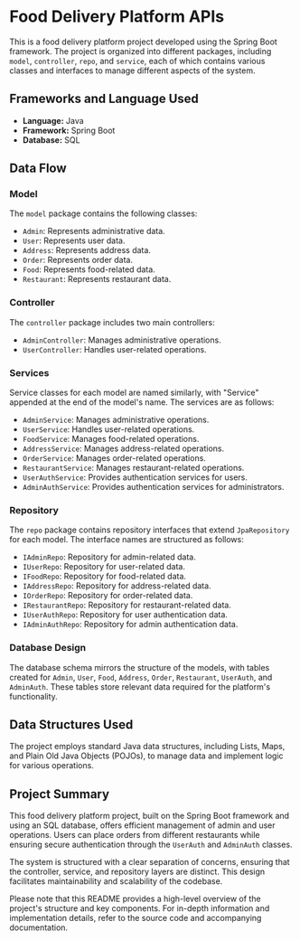 # Food Delivery Platform APIs

This is a food delivery platform project developed using the Spring Boot framework. The project is organized into different packages, including `model`, `controller`, `repo`, and `service`, each of which contains various classes and interfaces to manage different aspects of the system.

## Frameworks and Language Used
- **Language:** Java
- **Framework:** Spring Boot
- **Database:** SQL

## Data Flow

### Model
The `model` package contains the following classes:
- `Admin`: Represents administrative data.
- `User`: Represents user data.
- `Address`: Represents address data.
- `Order`: Represents order data.
- `Food`: Represents food-related data.
- `Restaurant`: Represents restaurant data.

### Controller
The `controller` package includes two main controllers:
- `AdminController`: Manages administrative operations.
- `UserController`: Handles user-related operations.

### Services
Service classes for each model are named similarly, with "Service" appended at the end of the model's name. The services are as follows:
- `AdminService`: Manages administrative operations.
- `UserService`: Handles user-related operations.
- `FoodService`: Manages food-related operations.
- `AddressService`: Manages address-related operations.
- `OrderService`: Manages order-related operations.
- `RestaurantService`: Manages restaurant-related operations.
- `UserAuthService`: Provides authentication services for users.
- `AdminAuthService`: Provides authentication services for administrators.

### Repository
The `repo` package contains repository interfaces that extend `JpaRepository` for each model. The interface names are structured as follows:
- `IAdminRepo`: Repository for admin-related data.
- `IUserRepo`: Repository for user-related data.
- `IFoodRepo`: Repository for food-related data.
- `IAddressRepo`: Repository for address-related data.
- `IOrderRepo`: Repository for order-related data.
- `IRestaurantRepo`: Repository for restaurant-related data.
- `IUserAuthRepo`: Repository for user authentication data.
- `IAdminAuthRepo`: Repository for admin authentication data.

### Database Design
The database schema mirrors the structure of the models, with tables created for `Admin`, `User`, `Food`, `Address`, `Order`, `Restaurant`, `UserAuth`, and `AdminAuth`. These tables store relevant data required for the platform's functionality.

## Data Structures Used
The project employs standard Java data structures, including Lists, Maps, and Plain Old Java Objects (POJOs), to manage data and implement logic for various operations.

## Project Summary
This food delivery platform project, built on the Spring Boot framework and using an SQL database, offers efficient management of admin and user operations. Users can place orders from different restaurants while ensuring secure authentication through the `UserAuth` and `AdminAuth` classes.

The system is structured with a clear separation of concerns, ensuring that the controller, service, and repository layers are distinct. This design facilitates maintainability and scalability of the codebase.

Please note that this README provides a high-level overview of the project's structure and key components. For in-depth information and implementation details, refer to the source code and accompanying documentation.
